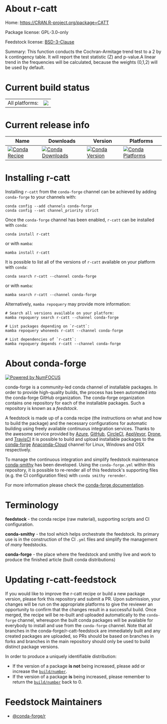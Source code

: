 About r-catt
============

Home: https://CRAN.R-project.org/package=CATT

Package license: GPL-3.0-only

Feedstock license: [BSD-3-Clause](https://github.com/conda-forge/r-catt-feedstock/blob/main/LICENSE.txt)

Summary: This function conducts the Cochran-Armitage trend test to a 2 by k contingency table. It will report the test statistic (Z) and p-value.A linear trend in the frequencies will be calculated, because the weights (0,1,2) will be used by default.

Current build status
====================


<table><tr><td>All platforms:</td>
    <td>
      <a href="https://dev.azure.com/conda-forge/feedstock-builds/_build/latest?definitionId=14659&branchName=main">
        <img src="https://dev.azure.com/conda-forge/feedstock-builds/_apis/build/status/r-catt-feedstock?branchName=main">
      </a>
    </td>
  </tr>
</table>

Current release info
====================

| Name | Downloads | Version | Platforms |
| --- | --- | --- | --- |
| [![Conda Recipe](https://img.shields.io/badge/recipe-r--catt-green.svg)](https://anaconda.org/conda-forge/r-catt) | [![Conda Downloads](https://img.shields.io/conda/dn/conda-forge/r-catt.svg)](https://anaconda.org/conda-forge/r-catt) | [![Conda Version](https://img.shields.io/conda/vn/conda-forge/r-catt.svg)](https://anaconda.org/conda-forge/r-catt) | [![Conda Platforms](https://img.shields.io/conda/pn/conda-forge/r-catt.svg)](https://anaconda.org/conda-forge/r-catt) |

Installing r-catt
=================

Installing `r-catt` from the `conda-forge` channel can be achieved by adding `conda-forge` to your channels with:

```
conda config --add channels conda-forge
conda config --set channel_priority strict
```

Once the `conda-forge` channel has been enabled, `r-catt` can be installed with `conda`:

```
conda install r-catt
```

or with `mamba`:

```
mamba install r-catt
```

It is possible to list all of the versions of `r-catt` available on your platform with `conda`:

```
conda search r-catt --channel conda-forge
```

or with `mamba`:

```
mamba search r-catt --channel conda-forge
```

Alternatively, `mamba repoquery` may provide more information:

```
# Search all versions available on your platform:
mamba repoquery search r-catt --channel conda-forge

# List packages depending on `r-catt`:
mamba repoquery whoneeds r-catt --channel conda-forge

# List dependencies of `r-catt`:
mamba repoquery depends r-catt --channel conda-forge
```


About conda-forge
=================

[![Powered by
NumFOCUS](https://img.shields.io/badge/powered%20by-NumFOCUS-orange.svg?style=flat&colorA=E1523D&colorB=007D8A)](https://numfocus.org)

conda-forge is a community-led conda channel of installable packages.
In order to provide high-quality builds, the process has been automated into the
conda-forge GitHub organization. The conda-forge organization contains one repository
for each of the installable packages. Such a repository is known as a *feedstock*.

A feedstock is made up of a conda recipe (the instructions on what and how to build
the package) and the necessary configurations for automatic building using freely
available continuous integration services. Thanks to the awesome service provided by
[Azure](https://azure.microsoft.com/en-us/services/devops/), [GitHub](https://github.com/),
[CircleCI](https://circleci.com/), [AppVeyor](https://www.appveyor.com/),
[Drone](https://cloud.drone.io/welcome), and [TravisCI](https://travis-ci.com/)
it is possible to build and upload installable packages to the
[conda-forge](https://anaconda.org/conda-forge) [Anaconda-Cloud](https://anaconda.org/)
channel for Linux, Windows and OSX respectively.

To manage the continuous integration and simplify feedstock maintenance
[conda-smithy](https://github.com/conda-forge/conda-smithy) has been developed.
Using the ``conda-forge.yml`` within this repository, it is possible to re-render all of
this feedstock's supporting files (e.g. the CI configuration files) with ``conda smithy rerender``.

For more information please check the [conda-forge documentation](https://conda-forge.org/docs/).

Terminology
===========

**feedstock** - the conda recipe (raw material), supporting scripts and CI configuration.

**conda-smithy** - the tool which helps orchestrate the feedstock.
                   Its primary use is in the construction of the CI ``.yml`` files
                   and simplify the management of *many* feedstocks.

**conda-forge** - the place where the feedstock and smithy live and work to
                  produce the finished article (built conda distributions)


Updating r-catt-feedstock
=========================

If you would like to improve the r-catt recipe or build a new
package version, please fork this repository and submit a PR. Upon submission,
your changes will be run on the appropriate platforms to give the reviewer an
opportunity to confirm that the changes result in a successful build. Once
merged, the recipe will be re-built and uploaded automatically to the
`conda-forge` channel, whereupon the built conda packages will be available for
everybody to install and use from the `conda-forge` channel.
Note that all branches in the conda-forge/r-catt-feedstock are
immediately built and any created packages are uploaded, so PRs should be based
on branches in forks and branches in the main repository should only be used to
build distinct package versions.

In order to produce a uniquely identifiable distribution:
 * If the version of a package **is not** being increased, please add or increase
   the [``build/number``](https://docs.conda.io/projects/conda-build/en/latest/resources/define-metadata.html#build-number-and-string).
 * If the version of a package **is** being increased, please remember to return
   the [``build/number``](https://docs.conda.io/projects/conda-build/en/latest/resources/define-metadata.html#build-number-and-string)
   back to 0.

Feedstock Maintainers
=====================

* [@conda-forge/r](https://github.com/conda-forge/r/)

